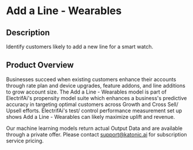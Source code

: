 # Add a Line - Wearables

## Description
 Identify customers likely to add a new line for a smart watch. 

## Product Overview
  Businesses succeed when existing customers enhance their accounts through rate plan and device upgrades, feature addons, and line additions to grow account size. The Add a Line - Wearables model is part of ElectrifAi's propensity model suite which enhances a business's predictive accuracy in targeting optimal customers across Growth and Cross Sell/ Upsell efforts. ElectrifAi's test/ control performance measurement set up shows Add a Line - Wearables can likely maximize uplift and revenue.  
 
 Our machine learning models return actual Output Data and are available through a private offer. Please contact support@katonic.ai for subscription service pricing.


